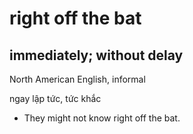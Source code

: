 # right off the bat

## immediately; without delay

North American English, informal

ngay lập tức, tức khắc

- They might not know right off the bat.